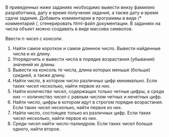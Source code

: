В приведенных ниже заданиях необходимо вывести внизу фамилию разработчика, дату и время получения задания, а также дату и время сдачи задания.
Добавить комментарии в программы в виде /* комментарий /, сгенерировать html-файл документации.
В заданиях на числа объект можно создавать в виде массива символов.
 
Ввести n чисел с консоли.
1. Найти самое короткое и самое длинное число. Вывести найденные числа и их длину.
2. Упорядочить и вывести числа в порядке возрастания (убывания) значений их длины.
3. Вывести на консоль те числа, длина которых меньше (больше) средней, а также длину.
4. Найти число, в котором число различных цифр минимально. Если таких чисел несколько, найти первое из них.
5. Найти количество чисел, содержащих только четные цифры, а среди них — количество чисел с равным числом четных и нечетных цифр.
6. Найти число, цифры в котором идут в строгом порядке возрастания. Если таких чисел несколько, найти первое из них.
7. Найти число, состоящее только из различных цифр. Если таких чисел несколько, найти первое из них. 
8. Среди чисел найти число-палиндром. Если таких чисел больше одного,
найти второе.
